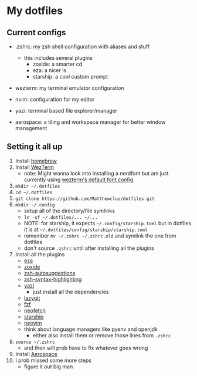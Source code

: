 # My dotfiles

## Current configs

- .zshrc: my zsh shell configuration with aliases and stuff
    - this includes several plugins
        - zoxide: a smarter cd
        - eza: a nicer ls
        - starship: a cool custom prompt

- wezterm: my terminal emulator configuration
- nvim: configuration for my editor
- yazi: terminal based file explorer/manager
- aerospace: a tiling and workspace manager for better window management

## Setting it all up

1. Install [homebrew](https://brew.sh/)
2. Install [WezTerm](https://wezterm.org/install/macos.html#homebrew)
    - note: Might wanna look into installing a nerdfont but am just currently using [wezterm's default font config](https://wezterm.org/config/fonts.html)
3. `mkdir ~/.dotfiles` 
4. `cd ~/.dotfiles` 
5. `git clone https://github.com/Matthewcluo/dotfiles.git`
6. `mkdir ~/.config`
    - setup all of the directory/file symlinks
    - `ln -sf ~/.dotfiles/... ~/...`
    - NOTE: for starship, it expects `~/.config/starship.toml` but in dotfiles it is at `~/.dotfiles/config/starship/starship.toml`
    - remember `mv ~/.zshrc ~/.zshrc.old` and symlink the one from dotfiles
    - don't source `.zshrc` until after installing all the plugins
7. Install all the plugins
    - [eza](https://github.com/eza-community/eza/blob/main/INSTALL.md#brew-macos)
    - [zoxide](https://github.com/ajeetdsouza/zoxide)
    - [zsh-autosuggestions](https://github.com/zsh-users/zsh-autosuggestions/blob/master/INSTALL.md#homebrew)
    - [zsh-syntax-highlighting](https://github.com/zsh-users/zsh-syntax-highlighting/blob/master/INSTALL.md)
    - [yazi](https://yazi-rs.github.io/docs/installation/#homebrew)
        - just install all the dependencies
    - [lazygit](https://github.com/jesseduffield/lazygit?tab=readme-ov-file#homebrew)
    - [fzf](https://github.com/junegunn/fzf?tab=readme-ov-file#using-homebrew)
    - [neofetch](https://github.com/dylanaraps/neofetch/wiki/Installation#macos-homebrew)
    - [starship](https://starship.rs/guide/)
    - [neovim](https://github.com/neovim/neovim/blob/master/INSTALL.md#homebrew-on-macos-or-linux)
    - think about language managers like pyenv and openjdk
        - either also install them or remove those lines from `.zshrc`
8. `source ~/.zshrc`
    - and then will prob have to fix whatever goes wrong
9. Install [Aerospace](https://nikitabobko.github.io/AeroSpace/guide)
10. I prob missed some more steps
    - figure it out big man
